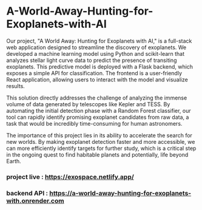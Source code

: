 # A-World-Away-Hunting-for-Exoplanets-with-AI

Our project, "A World Away: Hunting for Exoplanets with AI," is a full-stack web application designed to streamline the discovery of exoplanets. We developed a machine learning model using Python and scikit-learn that analyzes stellar light curve data to predict the presence of transiting exoplanets. This predictive model is deployed with a Flask backend, which exposes a simple API for classification. The frontend is a user-friendly React application, allowing users to interact with the model and visualize results.

This solution directly addresses the challenge of analyzing the immense volume of data generated by telescopes like Kepler and TESS. By automating the initial detection phase with a Random Forest classifier, our tool can rapidly identify promising exoplanet candidates from raw data, a task that would be incredibly time-consuming for human astronomers.

The importance of this project lies in its ability to accelerate the search for new worlds. By making exoplanet detection faster and more accessible, we can more efficiently identify targets for further study, which is a critical step in the ongoing quest to find habitable planets and potentially, life beyond Earth.

### project live : https://exospace.netlify.app/
### backend API : https://a-world-away-hunting-for-exoplanets-with.onrender.com